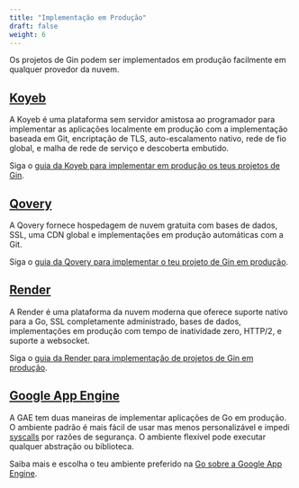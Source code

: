 ```yaml
---
title: "Implementação em Produção"
draft: false
weight: 6
---
```


Os projetos de Gin podem ser implementados em produção facilmente em qualquer provedor da nuvem.

## [Koyeb](https://www.koyeb.com)

A Koyeb é uma plataforma sem servidor amistosa ao programador para implementar as aplicações localmente em produção com a implementação baseada em Git, encriptação de TLS, auto-escalamento nativo, rede de fio global, e malha de rede de serviço e descoberta embutido.

Siga o [guia da Koyeb para implementar em produção os teus projetos de Gin](https://www.koyeb.com/tutorials/deploy-go-gin-on-koyeb).

## [Qovery](https://www.qovery.com)

A Qovery fornece hospedagem de nuvem gratuita com bases de dados, SSL, uma CDN global e implementações em produção automáticas com a Git.

Siga o [guia da Qovery para implementar o teu projeto de Gin em produção](https://docs.qovery.com/guides/tutorial/deploy-gin-with-postgresql/).

## [Render](https://render.com)

A Render é uma plataforma da nuvem moderna que oferece suporte nativo para a Go, SSL completamente administrado, bases de dados, implementações em produção com tempo de inatividade zero, HTTP/2, e suporte a websocket.

Siga o [guia da Render para implementação de projetos de Gin em produção](https://render.com/docs/deploy-go-gin).

## [Google App Engine](https://cloud.google.com/appengine/)

A GAE tem duas maneiras de implementar aplicações de Go em produção. O ambiente padrão é mais fácil de usar mas menos personalizável e impedi [syscalls](https://github.com/gin-gonic/gin/issues/1639) por razões de segurança. O ambiente flexível pode executar qualquer abstração ou biblioteca.

Saiba mais e escolha o teu ambiente preferido na [Go sobre a Google App Engine](https://cloud.google.com/appengine/docs/go/).
